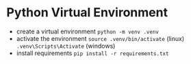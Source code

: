 # Python Virtual Environment
- create a virtual environment `python -m venv .venv`
- activate the environment `source .venv/bin/activate` (linux) `.venv\Scripts\Activate` (windows)
- install requirements `pip install -r requirements.txt`